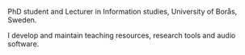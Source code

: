 PhD student and Lecturer in Information studies, University of Borås, Sweden.

I develop and maintain teaching resources, research tools and audio software.
